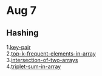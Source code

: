 # Aug 7
## Hashing

1.<a href="https://practice.geeksforgeeks.org/problems/key-pair5616/1">key-pair</a><br>
2.<a href="https://practice.geeksforgeeks.org/problems/top-k-frequent-elements-in-array/1">top-k-frequent-elements-in-array</a><br>
3.<a href="https://practice.geeksforgeeks.org/problems/intersection-of-two-arrays2404/1">intersection-of-two-arrays</a><br>
4.<a href="https://practice.geeksforgeeks.org/problems/triplet-sum-in-array-1587115621/1">triplet-sum-in-array</a><br>
